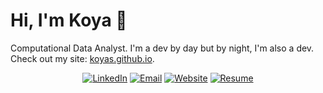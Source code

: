 # Hi, I'm Koya 👋

Computational Data Analyst. I'm a dev by day but by night, I'm also a dev. Check out my site: <a href="https://koyas.github.io/">koyas.github.io</a>. 

<div align="center">
  <a href="https://www.linkedin.com/in/koya-saito-bb9384173"><img alt="LinkedIn" src="https://img.shields.io/badge/Koya_Saito-%230077B5.svg?style=flat&logo=linkedin&logoColor=white"/></a>
  <a href="mailto:koyavsaito@gmail.com"><img alt="Email" src="https://img.shields.io/badge/koyavsaito@gmail.com-D14836?style=flat&logo=gmail&logoColor=white"/></a>
  <a href="https://koyas.github.io/"><img alt="Website" src="https://img.shields.io/website?down_color=lightgrey&down_message=offline&label=koyasaito.com&up_color=green&up_message=online&url=https://koyas.github.io/"/></a>
    <a href="https://koyas.github.io/KoyaS/Saito%2C%20Koya%20Resume%202022.pdf"><img alt="Resume" src="https://img.shields.io/badge/Resume_(last_updated)-Nov_2022-green"/></a>
</div><br/>
